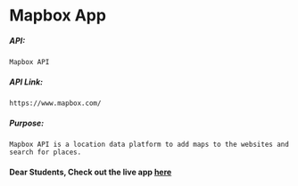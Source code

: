 # Mapbox App

##### API:
    Mapbox API

##### API Link:
    https://www.mapbox.com/

##### Purpose:
    Mapbox API is a location data platform to add maps to the websites and search for places.


#### Dear Students, Check out the live app [here](http://203.193.173.125/buildriseshine/api/reactjs/mapbox/)